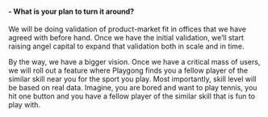 #### - What is your plan to turn it around?

We will be doing validation of product-market fit in offices that
we have agreed with before hand.  Once we have the initial validation,
we’ll start raising angel capital to expand that validation both
in scale and in time.

By the way, we have a bigger vision. Once we have a critical mass
of users, we will roll out a feature where Playgong finds you a fellow
player of the similar skill near you for the sport you play. Most
importantly, skill level will be based on real data. Imagine, you
are bored and want to play tennis, you hit one button and you have
a fellow player of the similar skill that is fun to play with.

